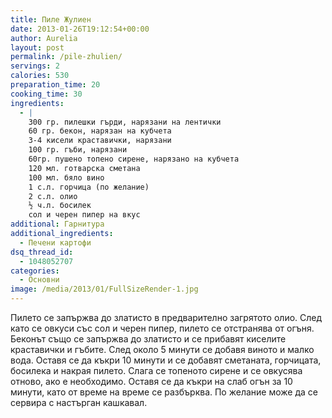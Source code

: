 ```yaml
---
title: Пиле Жулиен
date: 2013-01-26T19:12:54+00:00
author: Aurelia
layout: post
permalink: /pile-zhulien/
servings: 2
calories: 530
preparation_time: 20
cooking_time: 30
ingredients:
  - |
    300 гр. пилешки гърди, нарязани на лентички
    60 гр. бекон, нарязан на кубчета
    3-4 кисели краставички, нарязани
    100 гр. гъби, нарязани
    60гр. пушено топено сирене, нарязано на кубчета
    120 мл. готварска сметана 
    100 мл. бяло вино
    1 с.л. горчица (по желание)
    2 с.л. олио
    ½ ч.л. босилек
    сол и черен пипер на вкус
additional: Гарнитура
additional_ingredients:
  - Печени картофи
dsq_thread_id:
  - 1048052707
categories:
  - Основни
image: /media/2013/01/FullSizeRender-1.jpg
---
```

Пилето се запържва до златисто в предварително загрятото олио. След като се овкуси със сол и черен пипер, пилето се отстранява от огъня. Беконът също се запържва до златисто и се прибавят киселите краставички и гъбите. След около 5 минути се добавя виното и малко вода. Оставя се да къкри 10 минути и се добавят сметаната, горчицата, босилека и накрая пилето. Слага се топеното сирене и се овкусява отново, ако е необходимо. Оставя се да къкри на слаб огън за 10 минути, като от време на време се разбърква. По желание може да се сервира с настърган кашкавал.